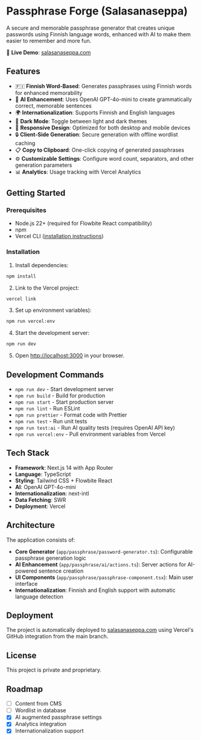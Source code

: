 # Passphrase Forge (Salasanaseppa)

A secure and memorable passphrase generator that creates unique passwords using Finnish language words, enhanced with AI to make them easier to remember and more fun.

🔗 **Live Demo**: [salasanaseppa.com](https://salasanaseppa.com)

## Features

- 🇫🇮 **Finnish Word-Based**: Generates passphrases using Finnish words for enhanced memorability
- 🤖 **AI Enhancement**: Uses OpenAI GPT-4o-mini to create grammatically correct, memorable sentences
- 🌍 **Internationalization**: Supports Finnish and English languages
- 🌙 **Dark Mode**: Toggle between light and dark themes
- 📱 **Responsive Design**: Optimized for both desktop and mobile devices
- 🔒 **Client-Side Generation**: Secure generation with offline wordlist caching
- 📋 **Copy to Clipboard**: One-click copying of generated passphrases
- ⚙️ **Customizable Settings**: Configure word count, separators, and other generation parameters
- 📊 **Analytics**: Usage tracking with Vercel Analytics

## Getting Started

### Prerequisites

- Node.js 22+ (required for Flowbite React compatibility)
- npm
- Vercel CLI ([installation instructions](https://vercel.com/docs/cli))

### Installation

1. Install dependencies:

```bash
npm install
```

2. Link to the Vercel project:

```bash
vercel link
```

3. Set up environment variables):

```bash
npm run vercel:env
```

4. Start the development server:

```bash
npm run dev
```

5. Open [http://localhost:3000](http://localhost:3000) in your browser.

## Development Commands

- `npm run dev` - Start development server
- `npm run build` - Build for production
- `npm run start` - Start production server
- `npm run lint` - Run ESLint
- `npm run prettier` - Format code with Prettier
- `npm run test` - Run unit tests
- `npm run test:ai` - Run AI quality tests (requires OpenAI API key)
- `npm run vercel:env` - Pull environment variables from Vercel

## Tech Stack

- **Framework**: Next.js 14 with App Router
- **Language**: TypeScript
- **Styling**: Tailwind CSS + Flowbite React
- **AI**: OpenAI GPT-4o-mini
- **Internationalization**: next-intl
- **Data Fetching**: SWR
- **Deployment**: Vercel

## Architecture

The application consists of:

- **Core Generator** (`app/passphrase/password-generator.ts`): Configurable passphrase generation logic
- **AI Enhancement** (`app/passphrase/ai/actions.ts`): Server actions for AI-powered sentence creation
- **UI Components** (`app/passphrase/passphrase-component.tsx`): Main user interface
- **Internationalization**: Finnish and English support with automatic language detection

## Deployment

The project is automatically deployed to [salasanaseppa.com](https://salasanaseppa.com) using Vercel's GitHub integration from the main branch.

## License

This project is private and proprietary.

## Roadmap

- [ ] Content from CMS
- [ ] Wordlist in database
- [x] AI augmented passphrase settings
- [x] Analytics integration
- [x] Internationalization support
